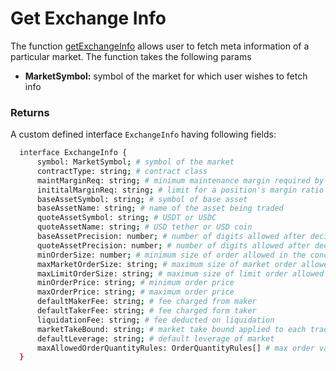 Get Exchange Info
===

The function [getExchangeInfo](https://github.com/fireflyprotocol/firefly-client/blob/c2d967b405425ab4a2b6a3a18cb5224c11ba059f/src/fireflyClient.ts#L676) allows user to fetch meta information of a particular market. The function takes the following params

- **MarketSymbol:** symbol of the market for which user wishes to fetch info

### Returns
A custom defined interface `ExchangeInfo` having following fields:
  ```bash
    interface ExchangeInfo {
        symbol: MarketSymbol; # symbol of the market
        contractType: string; # contract class 
        maintMarginReq: string; # minimum maintenance margin required by the market (max leverage)
        inititalMarginReq: string; # limit for a position's margin ratio
        baseAssetSymbol: string; # symbol of base asset
        baseAssetName: string; # name of the asset being traded
        quoteAssetSymbol: string; # USDT or USDC
        quoteAssetName: string; # USD tether or USD coin
        baseAssetPrecision: number; # number of digits allowed after decimal in base asset
        quoteAssetPrecision: number; # number of digits allowed after decimal in quote asset
        minOrderSize: number; # minimum size of order allowed in the concerned market  
        maxMarketOrderSize: string; # maximum size of market order allowed in the concerned market  
        maxLimitOrderSize: string; # maximum size of limit order allowed in the concerned market  
        minOrderPrice: string; # minimum order price
        maxOrderPrice: string; # maximum order price
        defaultMakerFee: string; # fee charged from maker
        defaultTakerFee: string; # fee charged form taker
        liquidationFee: string; # fee deducted on liquidation
        marketTakeBound: string; # market take bound applied to each trade/order placement
        defaultLeverage: string; # default leverage of market
        maxAllowedOrderQuantityRules: OrderQuantityRules[] # max order value allowed at leverage
    }
  ```